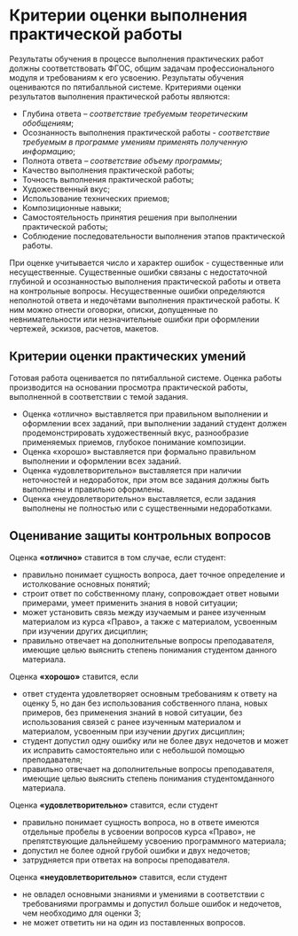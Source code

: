 # Критерии оценки выполнения практической работы

Результаты обучения в процессе выполнения практических работ должны соответствовать ФГОС, общим задачам профессионального модуля и требованиям к его усвоению. Результаты обучения оцениваются по пятибалльной системе. Критериями оценки результатов выполнения практической работы являются:

*   Глубина ответа – *соответствие требуемым теоретическим обобщениям*;
*   Осознанность выполнения практической работы - *соответствие требуемым в программе умениям применять полученную информацию*;
*   Полнота ответа – *соответствие объему программы*;
*   Качество выполнения практической работы;
*   Точность выполнения практической работы;
*   Художественный вкус;
*   Использование технических приемов;
*   Композиционные навыки;
*   Самостоятельность принятия решения при выполнении практической работы;
*   Соблюдение последовательности выполнения этапов практической работы.

При оценке учитывается число и характер ошибок - существенные или несущественные. Существенные ошибки связаны с недостаточной глубиной и осознанностью выполнения практической работы и ответа на контрольные вопросы. Несущественные ошибки определяются неполнотой ответа и недочётами выполнения практической работы. К ним можно отнести оговорки, описки, допущенные по невнимательности или незначительные ошибки при оформлении чертежей, эскизов, расчетов, макетов.

## Критерии оценки практических умений

Готовая работа оценивается по пятибалльной системе. Оценка работы производится на основании просмотра практической работы, выполненной в соответствии с темой задания.

*   Оценка «отлично» выставляется при правильном выполнении и оформлении всех заданий, при выполнении заданий студент должен продемонстрировать художественный вкус, разнообразие применяемых приемов, глубокое понимание композиции.
*   Оценка «хорошо» выставляется при формально правильном выполнении и оформлении всех заданий.
*   Оценка «удовлетворительно» выставляется при наличии неточностей и недоработок, при этом все задания должны быть выполнены и правильно оформлены.
*   Оценка «неудовлетворительно» выставляется, если задания выполнены не полностью или с существенными недоработками.

## Оценивание защиты контрольных вопросов

Оценка **«отлично»** ставится в том случае, если студент:

*   правильно понимает сущность вопроса, дает точное определение и истолкование основных понятий;
*   строит ответ по собственному плану, сопровождает ответ новыми примерами, умеет применить знания в новой ситуации;
*   может установить связь между изучаемым и ранее изученным материалом из курса «Право», а также с материалом, усвоенным при изучении других дисциплин;
*   правильно отвечает на дополнительные вопросы преподавателя, имеющие целью выяснить степень понимания студентом данного материала.

Оценка **«хорошо»** ставится, если

*   ответ студента удовлетворяет основным требованиям к ответу на оценку 5, но дан без использования собственного плана, новых примеров, без применения знаний в новой ситуации, без использования связей с ранее изученным материалом и материалом, усвоенным при изучении других дисциплин;
*   студент допустил одну ошибку или не более двух недочетов и может их исправить самостоятельно или с небольшой помощью преподавателя;
*   правильно отвечает на дополнительные вопросы преподавателя, имеющие целью выяснить степень понимания студентомданного материала.

Оценка **«удовлетворительно»** ставится, если студент

*   правильно понимает сущность вопроса, но в ответе имеются отдельные пробелы в усвоении вопросов курса «Право», не препятствующие дальнейшему усвоению программного материала;
*   допустил не более одной грубой ошибки и двух недочетов;
*   затрудняется при ответах на вопросы преподавателя.

Оценка **«неудовлетворительно»** ставится, если студент

*   не овладел основными знаниями и умениями в соответствии с требованиями программы и допустил больше ошибок и недочетов, чем необходимо для оценки 3;
*   не может ответить ни на один из поставленных вопросов.